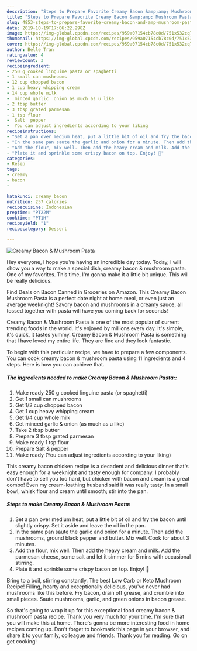 ```yaml
---
description: "Steps to Prepare Favorite Creamy Bacon &amp;amp; Mushroom Pasta"
title: "Steps to Prepare Favorite Creamy Bacon &amp;amp; Mushroom Pasta"
slug: 4853-steps-to-prepare-favorite-creamy-bacon-and-amp-mushroom-pasta
date: 2019-10-19T17:06:22.298Z
image: https://img-global.cpcdn.com/recipes/959a07154cb78c0d/751x532cq70/creamy-bacon-mushroom-pasta-recipe-main-photo.jpg
thumbnail: https://img-global.cpcdn.com/recipes/959a07154cb78c0d/751x532cq70/creamy-bacon-mushroom-pasta-recipe-main-photo.jpg
cover: https://img-global.cpcdn.com/recipes/959a07154cb78c0d/751x532cq70/creamy-bacon-mushroom-pasta-recipe-main-photo.jpg
author: Belle Tran
ratingvalue: 4
reviewcount: 3
recipeingredient:
- 250 g cooked linguine pasta or spaghetti
- 1 small can mushrooms
- 12 cup chopped bacon
- 1 cup heavy whipping cream
- 14 cup whole milk
-  minced garlic  onion as much as u like
- 2 tbsp butter
- 3 tbsp grated parmesan
- 1 tsp flour
-  Salt  pepper
-  You can adjust ingredients according to your liking
recipeinstructions:
- "Set a pan over medium heat, put a little bit of oil and fry the bacon until slightly crispy. Set it aside and leave the oil in the pan."
- "In the same pan saute the garlic and onion for a minute. Then add the mushrooms, ground black pepper and butter. Mix well. Cook for about 3 minutes."
- "Add the flour, mix well. Then add the heavy cream and milk. Add the parmesan cheese, some salt and let it simmer for 5 mins with occasional stirring."
- "Plate it and sprinkle some crispy bacon on top. Enjoy! 🙂"
categories:
- Resep
tags:
- creamy
- bacon
- 

katakunci: creamy bacon 
nutrition: 257 calories
recipecuisine: Indonesian
preptime: "PT22M"
cooktime: "PT1H"
recipeyield: "1"
recipecategory: Dessert

---
```



![Creamy Bacon &amp; Mushroom Pasta](https://img-global.cpcdn.com/recipes/959a07154cb78c0d/751x532cq70/creamy-bacon-mushroom-pasta-recipe-main-photo.jpg)

Hey everyone, I hope you're having an incredible day today. Today, I will show you a way to make a special dish, creamy bacon &amp; mushroom pasta. One of my favorites. This time, I'm gonna make it a little bit unique. This will be really delicious.

Find Deals on Bacon Canned in Groceries on Amazon. This Creamy Bacon Mushroom Pasta is a perfect date night at home meal, or even just an average weeknight! Savory bacon and mushrooms in a creamy sauce, all tossed together with pasta will have you coming back for seconds!

Creamy Bacon &amp; Mushroom Pasta is one of the most popular of current trending foods in the world. It's enjoyed by millions every day. It's simple, it's quick, it tastes yummy. Creamy Bacon &amp; Mushroom Pasta is something that I have loved my entire life. They are fine and they look fantastic.


To begin with this particular recipe, we have to prepare a few components. You can cook creamy bacon &amp; mushroom pasta using 11 ingredients and 4 steps. Here is how you can achieve that.

##### The ingredients needed to make Creamy Bacon &amp; Mushroom Pasta::

1. Make ready 250 g cooked linguine pasta (or spaghetti)
1. Get 1 small can mushrooms
1. Get 1/2 cup chopped bacon
1. Get 1 cup heavy whipping cream
1. Get 1/4 cup whole milk
1. Get  minced garlic &amp; onion (as much as u like)
1. Take 2 tbsp butter
1. Prepare 3 tbsp grated parmesan
1. Make ready 1 tsp flour
1. Prepare  Salt &amp; pepper
1. Make ready  (You can adjust ingredients according to your liking)


This creamy bacon chicken recipe is a decadent and delicious dinner that&#39;s easy enough for a weeknight and tasty enough for company. I probably don&#39;t have to sell you too hard, but chicken with bacon and cream is a great combo! Even my cream-loathing husband said it was really tasty. In a small bowl, whisk flour and cream until smooth; stir into the pan. 

##### Steps to make Creamy Bacon &amp; Mushroom Pasta:

1. Set a pan over medium heat, put a little bit of oil and fry the bacon until slightly crispy. Set it aside and leave the oil in the pan.
1. In the same pan saute the garlic and onion for a minute. Then add the mushrooms, ground black pepper and butter. Mix well. Cook for about 3 minutes.
1. Add the flour, mix well. Then add the heavy cream and milk. Add the parmesan cheese, some salt and let it simmer for 5 mins with occasional stirring.
1. Plate it and sprinkle some crispy bacon on top. Enjoy! 🙂


Bring to a boil, stirring constantly. The best Low Carb or Keto Mushroom Recipe! Filling, hearty and exceptionally delicious, you&#39;ve never had mushrooms like this before. Fry bacon, drain off grease, and crumble into small pieces. Saute mushrooms, garlic, and green onions in bacon grease. 

So that's going to wrap it up for this exceptional food creamy bacon &amp; mushroom pasta recipe. Thank you very much for your time. I'm sure that you will make this at home. There's gonna be more interesting food in home recipes coming up. Don't forget to bookmark this page in your browser, and share it to your family, colleague and friends. Thank you for reading. Go on get cooking!
